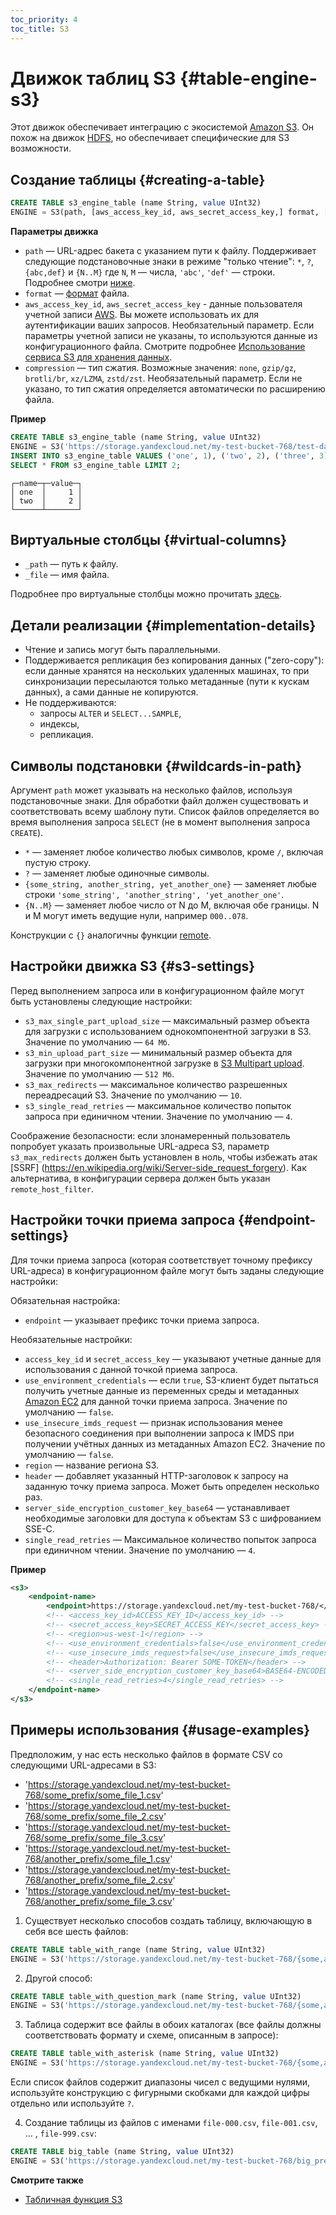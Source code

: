 ```yaml
---
toc_priority: 4
toc_title: S3
---
```


# Движок таблиц S3 {#table-engine-s3}

Этот движок обеспечивает интеграцию с экосистемой [Amazon S3](https://aws.amazon.com/s3/). Он похож на движок [HDFS](../../../engines/table-engines/special/file.md#table_engines-hdfs), но обеспечивает специфические для S3 возможности.

## Создание таблицы {#creating-a-table}

``` sql
CREATE TABLE s3_engine_table (name String, value UInt32)
ENGINE = S3(path, [aws_access_key_id, aws_secret_access_key,] format, [compression])
```

**Параметры движка**

-   `path` — URL-адрес бакета с указанием пути к файлу. Поддерживает следующие подстановочные знаки в режиме "только чтение": `*`, `?`, `{abc,def}` и `{N..M}` где `N`, `M` — числа, `'abc'`, `'def'` — строки. Подробнее смотри [ниже](#wildcards-in-path).
-   `format` — [формат](../../../interfaces/formats.md#formats) файла.
-   `aws_access_key_id`, `aws_secret_access_key` - данные пользователя учетной записи [AWS](https://aws.amazon.com/ru/). Вы можете использовать их для аутентификации ваших запросов. Необязательный параметр. Если параметры учетной записи не указаны, то используются данные из конфигурационного файла. Смотрите подробнее [Использование сервиса S3 для хранения данных](../mergetree-family/mergetree.md#table_engine-mergetree-s3).
-   `compression` — тип сжатия. Возможные значения: `none`, `gzip/gz`, `brotli/br`, `xz/LZMA`, `zstd/zst`. Необязательный параметр. Если не указано, то тип сжатия определяется автоматически по расширению файла.

**Пример**

``` sql
CREATE TABLE s3_engine_table (name String, value UInt32)
ENGINE = S3('https://storage.yandexcloud.net/my-test-bucket-768/test-data.csv.gz', 'CSV', 'gzip');
INSERT INTO s3_engine_table VALUES ('one', 1), ('two', 2), ('three', 3);
SELECT * FROM s3_engine_table LIMIT 2;
```

``` text
┌─name─┬─value─┐
│ one  │     1 │
│ two  │     2 │
└──────┴───────┘
```

## Виртуальные столбцы {#virtual-columns}

-   `_path` — путь к файлу.
-   `_file` — имя файла.

Подробнее про виртуальные столбцы можно прочитать [здесь](../../../engines/table-engines/index.md#table_engines-virtual_columns).

## Детали реализации {#implementation-details}

-   Чтение и запись могут быть параллельными.
-   Поддерживается репликация без копирования данных ("zero-copy"): если данные хранятся на нескольких удаленных машинах, то при синхронизации пересылаются только метаданные (пути к кускам данных), а сами данные не копируются. 
-   Не поддерживаются:
    -   запросы `ALTER` и `SELECT...SAMPLE`,
    -   индексы,
    -   репликация.

## Символы подстановки  {#wildcards-in-path}

Аргумент `path` может указывать на несколько файлов, используя подстановочные знаки. Для обработки файл должен существовать и соответствовать всему шаблону пути. Список файлов определяется во время выполнения запроса `SELECT` (не в момент выполнения запроса `CREATE`).

-   `*` — заменяет любое количество любых символов, кроме `/`, включая пустую строку.
-   `?` — заменяет любые одиночные символы.
-   `{some_string, another_string, yet_another_one}` — заменяет любые строки `'some_string', 'another_string', 'yet_another_one'`.
-   `{N..M}` — заменяет любое число от N до M, включая обе границы. N и M могут иметь ведущие нули, например `000..078`.

Конструкции с `{}` аналогичны функции [remote](../../../sql-reference/table-functions/remote.md).

## Настройки движка S3 {#s3-settings}

Перед выполнением запроса или в конфигурационном файле могут быть установлены следующие настройки:

-   `s3_max_single_part_upload_size` — максимальный размер объекта для загрузки с использованием однокомпонентной загрузки в S3. Значение по умолчанию — `64 Mб`.
-   `s3_min_upload_part_size` — минимальный размер объекта для загрузки при многокомпонентной загрузке в [S3 Multipart upload](https://docs.aws.amazon.com/AmazonS3/latest/dev/uploadobjusingmpu.html). Значение по умолчанию — `512 Mб`.
-   `s3_max_redirects` — максимальное количество разрешенных переадресаций S3. Значение по умолчанию — `10`.
-   `s3_single_read_retries` — максимальное количество попыток запроса при единичном чтении. Значение по умолчанию — `4`.

Соображение безопасности: если злонамеренный пользователь попробует указать произвольные URL-адреса S3, параметр `s3_max_redirects` должен быть установлен в ноль, чтобы избежать атак [SSRF] (https://en.wikipedia.org/wiki/Server-side_request_forgery). Как альтернатива, в конфигурации сервера должен быть указан `remote_host_filter`.

## Настройки точки приема запроса {#endpoint-settings}

Для точки приема запроса (которая соответствует точному префиксу URL-адреса) в конфигурационном файле могут быть заданы следующие настройки:

Обязательная настройка:
-   `endpoint` — указывает префикс точки приема запроса.

Необязательные настройки:
-   `access_key_id` и `secret_access_key` — указывают учетные данные для использования с данной точкой приема запроса.
-   `use_environment_credentials` — если `true`, S3-клиент будет пытаться получить учетные данные из переменных среды и метаданных [Amazon EC2](https://ru.wikipedia.org/wiki/Amazon_EC2) для данной точки приема запроса. Значение по умолчанию — `false`.
-   `use_insecure_imds_request` — признак использования менее безопасного соединения при выполнении запроса к IMDS при получении учётных данных из метаданных Amazon EC2. Значение по умолчанию — `false`.
-   `region` — название региона S3.
-   `header` — добавляет указанный HTTP-заголовок к запросу на заданную точку приема запроса. Может быть определен несколько раз.
-   `server_side_encryption_customer_key_base64` — устанавливает необходимые заголовки для доступа к объектам S3 с шифрованием SSE-C.
-   `single_read_retries` — Максимальное количество попыток запроса при единичном чтении. Значение по умолчанию — `4`.

**Пример**

``` xml
<s3>
    <endpoint-name>
        <endpoint>https://storage.yandexcloud.net/my-test-bucket-768/</endpoint>
        <!-- <access_key_id>ACCESS_KEY_ID</access_key_id> -->
        <!-- <secret_access_key>SECRET_ACCESS_KEY</secret_access_key> -->
        <!-- <region>us-west-1</region> -->
        <!-- <use_environment_credentials>false</use_environment_credentials> -->
		<!-- <use_insecure_imds_request>false</use_insecure_imds_request> -->
        <!-- <header>Authorization: Bearer SOME-TOKEN</header> -->
        <!-- <server_side_encryption_customer_key_base64>BASE64-ENCODED-KEY</server_side_encryption_customer_key_base64> -->
        <!-- <single_read_retries>4</single_read_retries> -->
    </endpoint-name>
</s3>
```

## Примеры использования {#usage-examples}

Предположим, у нас есть несколько файлов в формате CSV со следующими URL-адресами в S3:

-   'https://storage.yandexcloud.net/my-test-bucket-768/some_prefix/some_file_1.csv'
-   'https://storage.yandexcloud.net/my-test-bucket-768/some_prefix/some_file_2.csv'
-   'https://storage.yandexcloud.net/my-test-bucket-768/some_prefix/some_file_3.csv'
-   'https://storage.yandexcloud.net/my-test-bucket-768/another_prefix/some_file_1.csv'
-   'https://storage.yandexcloud.net/my-test-bucket-768/another_prefix/some_file_2.csv'
-   'https://storage.yandexcloud.net/my-test-bucket-768/another_prefix/some_file_3.csv'

1. Существует несколько способов создать таблицу, включающую в себя все шесть файлов:

``` sql
CREATE TABLE table_with_range (name String, value UInt32)
ENGINE = S3('https://storage.yandexcloud.net/my-test-bucket-768/{some,another}_prefix/some_file_{1..3}', 'CSV');
```

2. Другой способ:

``` sql
CREATE TABLE table_with_question_mark (name String, value UInt32)
ENGINE = S3('https://storage.yandexcloud.net/my-test-bucket-768/{some,another}_prefix/some_file_?', 'CSV');
```

3. Таблица содержит все файлы в обоих каталогах (все файлы должны соответствовать формату и схеме, описанным в запросе):

``` sql
CREATE TABLE table_with_asterisk (name String, value UInt32)
ENGINE = S3('https://storage.yandexcloud.net/my-test-bucket-768/{some,another}_prefix/*', 'CSV');
```

Если список файлов содержит диапазоны чисел с ведущими нулями, используйте конструкцию с фигурными скобками для каждой цифры отдельно или используйте `?`.

4. Создание таблицы из файлов с именами `file-000.csv`, `file-001.csv`, … , `file-999.csv`:

``` sql
CREATE TABLE big_table (name String, value UInt32)
ENGINE = S3('https://storage.yandexcloud.net/my-test-bucket-768/big_prefix/file-{000..999}.csv', 'CSV');
```

**Смотрите также**

-  [Табличная функция S3](../../../sql-reference/table-functions/s3.md)
